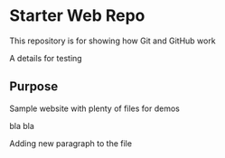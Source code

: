 # Starter Web Repo

This repository is for showing how Git and GitHub work

A details for testing

## Purpose

Sample website with plenty of files for demos

bla bla 

Adding new paragraph to the file